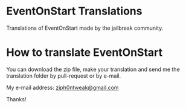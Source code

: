 # EventOnStart Translations
Translations of EventOnStart made by the jailbreak community.

# How to translate EventOnStart
You can download the zip file, make your translation and send me the translation folder by pull-request or by e-mail.

My e-mail address: ziph0ntweak@gmail.com

Thanks!
